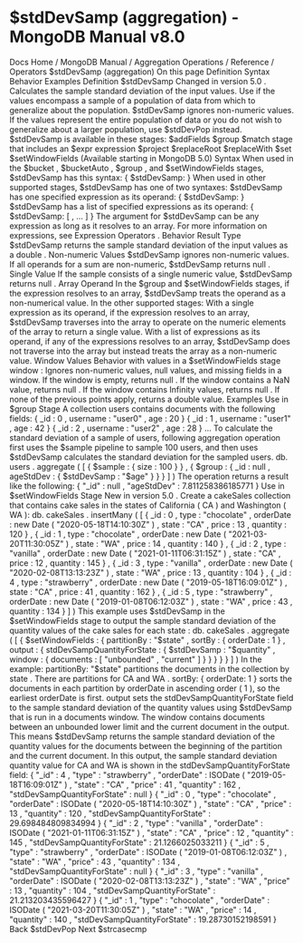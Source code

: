 # $stdDevSamp (aggregation) - MongoDB Manual v8.0


Docs Home / MongoDB Manual / Aggregation Operations / Reference / Operators $stdDevSamp (aggregation) On this page Definition Syntax Behavior Examples Definition $stdDevSamp Changed in version 5.0 . Calculates the sample standard deviation of the input values. Use if
the values encompass a sample of a population of data from which
to generalize about the population. $stdDevSamp ignores
non-numeric values. If the values represent the entire population of data or you do not
wish to generalize about a larger population, use $stdDevPop instead. $stdDevSamp is available in these stages: $addFields $group $match stage that includes an $expr expression $project $replaceRoot $replaceWith $set $setWindowFields (Available starting in MongoDB 5.0) Syntax When used in the $bucket , $bucketAuto , $group , and $setWindowFields stages, $stdDevSamp has this syntax: { $stdDevSamp: <expression> } When used in other supported stages, $stdDevSamp has one of
two syntaxes: $stdDevSamp has one specified expression as its operand: { $stdDevSamp: <expression> } $stdDevSamp has a list of specified expressions as its
operand: { $stdDevSamp: [ <expression1>, <expression2> ... ]  } The argument for $stdDevSamp can be any expression as long as it resolves to an array. For more information on expressions, see Expression Operators . Behavior Result Type $stdDevSamp returns the sample standard deviation of the
input values as a double . Non-numeric Values $stdDevSamp ignores non-numeric values. If all operands for a
sum are non-numeric, $stdDevSamp returns null . Single Value If the sample consists of a single numeric value, $stdDevSamp returns null . Array Operand In the $group and $setWindowFields stages,
if the expression resolves to an array, $stdDevSamp treats the
operand as a non-numerical value. In the other supported stages: With a single expression as its operand, if the expression resolves
to an array, $stdDevSamp traverses into the array to operate on the
numeric elements of the array to return a single value. With a list of expressions as its operand, if any of the expressions
resolves to an array, $stdDevSamp does not traverse into the
array but instead treats the array as a non-numeric value. Window Values Behavior with values in a $setWindowFields stage window : Ignores non-numeric values, null values, and missing fields in a
window. If the window is empty, returns null . If the window contains a NaN value, returns null . If the window contains Infinity values, returns null . If none of the previous points apply, returns a double value. Examples Use in $group Stage A collection users contains documents with the following fields: { _id : 0 , username : "user0" , age : 20 } { _id : 1 , username : "user1" , age : 42 } { _id : 2 , username : "user2" , age : 28 } ... To calculate the standard deviation of a sample of users, following
aggregation operation first uses the $sample pipeline to
sample 100 users, and then uses $stdDevSamp calculates the
standard deviation for the sampled users. db. users . aggregate ( [ { $sample : { size : 100 } } , { $group : { _id : null , ageStdDev : { $stdDevSamp : "$age" } } } ] ) The operation returns a result like the following: { "_id" : null , "ageStdDev" : 7.811258386185771 } Use in $setWindowFields Stage New in version 5.0 . Create a cakeSales collection that contains cake sales in the states
of California ( CA ) and Washington ( WA ): db. cakeSales . insertMany ( [ { _id : 0 , type : "chocolate" , orderDate : new Date ( "2020-05-18T14:10:30Z" ) , state : "CA" , price : 13 , quantity : 120 } , { _id : 1 , type : "chocolate" , orderDate : new Date ( "2021-03-20T11:30:05Z" ) , state : "WA" , price : 14 , quantity : 140 } , { _id : 2 , type : "vanilla" , orderDate : new Date ( "2021-01-11T06:31:15Z" ) , state : "CA" , price : 12 , quantity : 145 } , { _id : 3 , type : "vanilla" , orderDate : new Date ( "2020-02-08T13:13:23Z" ) , state : "WA" , price : 13 , quantity : 104 } , { _id : 4 , type : "strawberry" , orderDate : new Date ( "2019-05-18T16:09:01Z" ) , state : "CA" , price : 41 , quantity : 162 } , { _id : 5 , type : "strawberry" , orderDate : new Date ( "2019-01-08T06:12:03Z" ) , state : "WA" , price : 43 , quantity : 134 } ] ) This example uses $stdDevSamp in the $setWindowFields stage to output the sample standard
deviation of the quantity values of the cake sales for each state : db. cakeSales . aggregate ( [ { $setWindowFields : { partitionBy : "$state" , sortBy : { orderDate : 1 } , output : { stdDevSampQuantityForState : { $stdDevSamp : "$quantity" , window : { documents : [ "unbounded" , "current" ] } } } } } ] ) In the example: partitionBy: "$state" partitions the documents in the collection by state . There are partitions for CA and WA . sortBy: { orderDate: 1 } sorts the documents in each partition by orderDate in ascending order ( 1 ), so the earliest orderDate is first. output sets the stdDevSampQuantityForState field to the sample
standard deviation of the quantity values using $stdDevSamp that is run in a documents window. The window contains documents between
an unbounded lower limit and the current document in the
output. This means $stdDevSamp returns the sample standard
deviation of the quantity values for the documents between the
beginning of the partition and the current document. In this output, the sample standard deviation quantity value for CA and WA is shown in the stdDevSampQuantityForState field: { "_id" : 4 , "type" : "strawberry" , "orderDate" : ISODate ( "2019-05-18T16:09:01Z" ) , "state" : "CA" , "price" : 41 , "quantity" : 162 , "stdDevSampQuantityForState" : null } { "_id" : 0 , "type" : "chocolate" , "orderDate" : ISODate ( "2020-05-18T14:10:30Z" ) , "state" : "CA" , "price" : 13 , "quantity" : 120 , "stdDevSampQuantityForState" : 29.698484809834994 } { "_id" : 2 , "type" : "vanilla" , "orderDate" : ISODate ( "2021-01-11T06:31:15Z" ) , "state" : "CA" , "price" : 12 , "quantity" : 145 , "stdDevSampQuantityForState" : 21.1266025033211 } { "_id" : 5 , "type" : "strawberry" , "orderDate" : ISODate ( "2019-01-08T06:12:03Z" ) , "state" : "WA" , "price" : 43 , "quantity" : 134 , "stdDevSampQuantityForState" : null } { "_id" : 3 , "type" : "vanilla" , "orderDate" : ISODate ( "2020-02-08T13:13:23Z" ) , "state" : "WA" , "price" : 13 , "quantity" : 104 , "stdDevSampQuantityForState" : 21.213203435596427 } { "_id" : 1 , "type" : "chocolate" , "orderDate" : ISODate ( "2021-03-20T11:30:05Z" ) , "state" : "WA" , "price" : 14 , "quantity" : 140 , "stdDevSampQuantityForState" : 19.28730152198591 } Back $stdDevPop Next $strcasecmp
